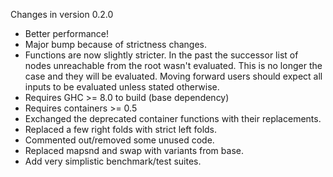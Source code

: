 Changes in version 0.2.0

* Better performance!
* Major bump because of strictness changes.
* Functions are now slightly stricter.
  In the past the successor list of nodes unreachable from the root wasn't evaluated.
  This is no longer the case and they will be evaluated.
  Moving forward users should expect all inputs to be evaluated unless stated otherwise.
* Requires GHC >= 8.0 to build (base dependency)
* Requires containers >= 0.5
* Exchanged the deprecated container functions with their replacements.
* Replaced a few right folds with strict left folds.
* Commented out/removed some unused code.
* Replaced mapsnd and swap with variants from base.
* Add very simplistic benchmark/test suites.